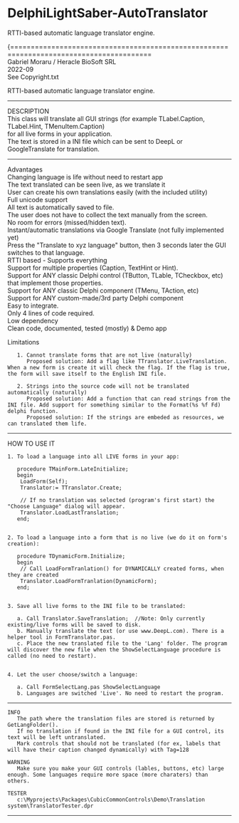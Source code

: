 # DelphiLightSaber-AutoTranslator  
RTTI-based automatic language translator engine.  
  
  
{========================================================================================  
   Gabriel Moraru / Heracle BioSoft SRL  
   2022-09  
   See Copyright.txt  
  
   RTTI-based automatic language translator engine.  
  
-----------------------------------------------------------------------------------------  

   DESCRIPTION  
     This class will translate all GUI strings (for example TLabel.Caption, TLabel.Hint, TMenuItem.Caption)  
     for all live forms in your application.  
     The text is stored in a INI file which can be sent to DeepL or GoogleTranslate for translation.  
     
-----------------------------------------------------------------------------------------  
  
   Advantages  
     Changing language is life without need to restart app  
     The text translated can be seen live, as we translate it  
     User can create his own translations easily (with the included utility)  
     Full unicode support  
     All text is automatically saved to file.  
        The user does not have to collect the text manually from the screen.  
        No room for errors (missed/hidden text).  
     Instant/automatic translations via Google Translate (not fully implemented yet)  
        Press the "Translate to xyz language" button, then 3 seconds later the GUI switches to that language.  
     RTTI based - Supports everything  
        Support for multiple properties (Caption, TextHint or Hint).  
        Support for ANY classic Delphi control (TButton, TLable, TCheckbox, etc) that implement those properties.  
        Support for ANY classic Delphi component (TMenu, TAction, etc)  
        Support for ANY custom-made/3rd party Delphi component  
     Easy to integrate.  
        Only 4 lines of code required.  
        Low dependency  
     Clean code, documented, tested (mostly) & Demo app  
  
   Limitations  
   
       1. Cannot translate forms that are not live (naturally)  
          Proposed solution: Add a flag like TTranslator.LiveTranslation. When a new form is create it will check the flag. If the flag is true, the form will save itself to the English INI file.  
  
       2. Strings into the source code will not be translated automatically (naturally)  
          Proposed solution: Add a function that can read strings from the INI file. Add support for something similar to the Format(%s %f Fd) delphi function.  
          Proposed solution: If the strings are embeded as resources, we can translated them life.  
  
--------------------------------------------------------------------------------------------------------------  

   HOW TO USE IT  
  
    1. To load a language into all LIVE forms in your app:  
  
       procedure TMainForm.LateInitialize;  
       begin  
        LoadForm(Self);  
        Translator:= TTranslator.Create;  
  
        // If no translation was selected (program's first start) the "Choose Language" dialog will appear.  
        Translator.LoadLastTranslation;  
       end;  
  
  
    2. To load a language into a form that is no live (we do it on form's creation):  
  
       procedure TDynamicForm.Initialize;  
       begin  
        // Call LoadFormTranlation() for DYNAMICALLY created forms, when they are created  
        Translator.LoadFormTranlation(DynamicForm);  
       end;  
  
  
    3. Save all live forms to the INI file to be translated:  
  
       a. Call Translator.SaveTranslation;  //Note: Only currently existing/live forms will be saved to disk.  
       b. Manually translate the text (or use www.DeepL.com). There is a helper tool in FormTranslator.pas.  
       c. Place the new translated file to the 'Lang' folder. The program will discover the new file when the ShowSelectLanguage procedure is called (no need to restart).  
  
  
    4. Let the user choose/switch a language:  
  
       a. Call FormSelectLang.pas ShowSelectLanguage  
       b. Languages are switched 'Live'. No need to restart the program.  
  
--------------------------------------------------------------------------------------------------------------  
  
    INFO  
       The path where the translation files are stored is returned by GetLangFolder().  
       If no translation if found in the INI file for a GUI control, its text will be left untranslated.  
       Mark controls that should not be translated (for ex, labels that will have their caption changed dynamically) with Tag=128  
  
    WARNING  
       Make sure you make your GUI controls (lables, buttons, etc) large enough. Some languages require more space (more charaters) than others.  
  
    TESTER  
       c:\Myprojects\Packages\CubicCommonControls\Demo\Translation system\TranslatorTester.dpr  
       
--------------------------------------------------------------------------------------------------------------  
  
